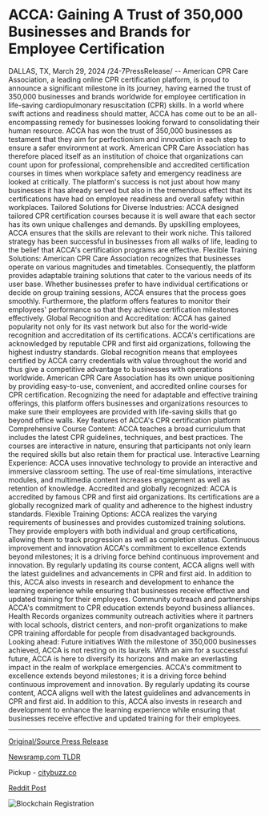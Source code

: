 # ACCA: Gaining A Trust of 350,000 Businesses and Brands for Employee Certification

DALLAS, TX, March 29, 2024 /24-7PressRelease/ -- American CPR Care Association, a leading online CPR certification platform, is proud to announce a significant milestone in its journey, having earned the trust of 350,000 businesses and brands worldwide for employee certification in life-saving cardiopulmonary resuscitation (CPR) skills. In a world where swift actions and readiness should matter, ACCA has come out to be an all-encompassing remedy for businesses looking forward to consolidating their human resource.  ACCA has won the trust of 350,000 businesses as testament that they aim for perfectionism and innovation in each step to ensure a safer environment at work.  American CPR Care Association has therefore placed itself as an institution of choice that organizations can count upon for professional, comprehensible and accredited certification courses in times when workplace safety and emergency readiness are looked at critically. The platform's success is not just about how many businesses it has already served but also in the tremendous effect that its certifications have had on employee readiness and overall safety within workplaces.  Tailored Solutions for Diverse Industries: ACCA designed tailored CPR certification courses because it is well aware that each sector has its own unique challenges and demands. By upskilling employees, ACCA ensures that the skills are relevant to their work niche. This tailored strategy has been successful in businesses from all walks of life, leading to the belief that ACCA's certification programs are effective.  Flexible Training Solutions: American CPR Care Association recognizes that businesses operate on various magnitudes and timetables. Consequently, the platform provides adaptable training solutions that cater to the various needs of its user base. Whether businesses prefer to have individual certifications or decide on group training sessions, ACCA ensures that the process goes smoothly. Furthermore, the platform offers features to monitor their employees' performance so that they achieve certification milestones effectively.  Global Recognition and Accreditation: ACCA has gained popularity not only for its vast network but also for the world-wide recognition and accreditation of its certifications. ACCA's certifications are acknowledged by reputable CPR and first aid organizations, following the highest industry standards. Global recognition means that employees certified by ACCA carry credentials with value throughout the world and thus give a competitive advantage to businesses with operations worldwide.  American CPR Care Association has its own unique positioning by providing easy-to-use, convenient, and accredited online courses for CPR certification. Recognizing the need for adaptable and effective training offerings, this platform offers businesses and organizations resources to make sure their employees are provided with life-saving skills that go beyond office walls.  Key features of ACCA's CPR certification platform Comprehensive Course Content: ACCA teaches a broad curriculum that includes the latest CPR guidelines, techniques, and best practices. The courses are interactive in nature, ensuring that participants not only learn the required skills but also retain them for practical use.  Interactive Learning Experience: ACCA uses innovative technology to provide an interactive and immersive classroom setting. The use of real-time simulations, interactive modules, and multimedia content increases engagement as well as retention of knowledge.  Accredited and globally recognized: ACCA is accredited by famous CPR and first aid organizations. Its certifications are a globally recognized mark of quality and adherence to the highest industry standards.  Flexible Training Options: ACCA realizes the varying requirements of businesses and provides customized training solutions. They provide employers with both individual and group certifications, allowing them to track progression as well as completion status.  Continuous improvement and innovation ACCA's commitment to excellence extends beyond milestones; it is a driving force behind continuous improvement and innovation. By regularly updating its course content, ACCA aligns well with the latest guidelines and advancements in CPR and first aid. In addition to this, ACCA also invests in research and development to enhance the learning experience while ensuring that businesses receive effective and updated training for their employees.  Community outreach and partnerships ACCA's commitment to CPR education extends beyond business alliances. Health Records organizes community outreach activities where it partners with local schools, district centers, and non-profit organizations to make CPR training affordable for people from disadvantaged backgrounds.  Looking ahead: Future initiatives With the milestone of 350,000 businesses achieved, ACCA is not resting on its laurels. With an aim for a successful future, ACCA is here to diversify its horizons and make an everlasting impact in the realm of workplace emergencies.  ACCA's commitment to excellence extends beyond milestones; it is a driving force behind continuous improvement and innovation. By regularly updating its course content, ACCA aligns well with the latest guidelines and advancements in CPR and first aid. In addition to this, ACCA also invests in research and development to enhance the learning experience while ensuring that businesses receive effective and updated training for their employees. 

---

[Original/Source Press Release](https://www.24-7pressrelease.com/press-release/509649/acca-gaining-a-trust-of-350000-businesses-and-brands-for-employee-certification)
                    

[Newsramp.com TLDR](https://newsramp.com/curated-news/american-cpr-care-association-achieves-milestone-with-350000-business-trust/563ec9d95662819e7e3a1c6917a08b04) 


Pickup - [citybuzz.co](https://citybuzz.co/2024/03/29/acca-reaches-milestone-of-certifying-350000-businesses-worldwide)
 



[Reddit Post](https://www.reddit.com/r/HealthCareNewsInfo/comments/1bqj0xw/american_cpr_care_association_achieves_milestone/) 



![Blockchain Registration](https://cdn.newsramp.app/24-7PressRelease/qrcode/243/29/irisunx8.webp)